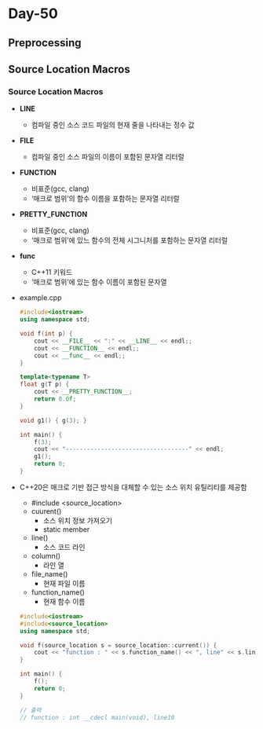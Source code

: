 # Day-50

## Preprocessing
## Source Location Macros

### Source Location Macros

- __LINE__
    - 컴파일 중인 소스 코드 파일의 현재 줄을 나타내는 정수 값
- __FILE__
    - 컴파일 중인 소스 파일의 이름이 포함된 문자열 리터럴
- __FUNCTION__
    - 비표준(gcc, clang)
    - ‘매크로 범위’의 함수 이름을 포함하는 문자열 리터럴
- __PRETTY_FUNCTION__
    - 비표준(gcc, clang)
    - ‘매크로 범위’에 있느 함수의 전체 시그니처를 포함하는 문자열 리터럴
- __func__
    - C++11 키워드
    - ‘매크로 범위’에 있는 함수 이름이 포함된 문자열
- example.cpp
    
    ```cpp
    #include<iostream>
    using namespace std;
    
    void f(int p) {
    	cout << __FILE__ << ":" << __LINE__ << endl;;
    	cout << __FUNCTION__ << endl;;
    	cout << __func__ << endl;;
    }
    
    template<typename T>
    float g(T p) {
    	cout << __PRETTY_FUNCTION__;
    	return 0.0f;
    }
    
    void g1() { g(3); }
    
    int main() {
    	f(3);
    	cout << "-----------------------------------" << endl;
    	g1();
    	return 0;
    }
    ```
    
- C++20은 매크로 기반 접근 방식을 대체할 수 있는 소스 위치 유틸리티를 제공함
    - #include <source_location>
    - cuurent()
        - 소스 위치 정보 가져오기
        - static member
    - line()
        - 소스 코드 라인
    - column()
        - 라인 열
    - file_name()
        - 현재 파일 이름
    - function_name()
        - 현재 함수 이름
    
    ```cpp
    #include<iostream>
    #include<source_location>
    using namespace std;
    
    void f(source_location s = source_location::current()) {
    	cout << "function : " << s.function_name() << ", line" << s.line() << endl;
    }
    
    int main() {
    	f();
    	return 0;
    }
    
    // 출력
    // function : int __cdecl main(void), line10
    ```

